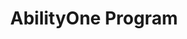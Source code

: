 ---
highlight: "false" 
title: "AbilityOne Program"
description: "Providing employment opportunities to approximately 40,000 people who are blind or have significant disabilities, including more than 2,500 veterans, the AbilityOne Program is among the nation’s largest providers of jobs for people who are blind or have significant disabilities. "
url-link: "https://www.abilityone.gov/"
type: "HTML"
gov-only: "false"
is-external: "true"
publication-date: "August 01, 2023"
reading-time: "45"
resource-type: "information-slick"
filter: "acquisition-best-practices"
audience: "contracts-acquisitions"
branded-offerings: "acquisition-policy-it-category"
---
